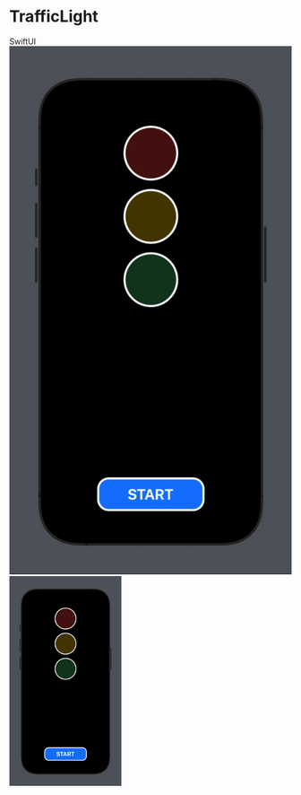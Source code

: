# TrafficLight
SwiftUI
![TrafficLight](https://github.com/ironrexdev/TrafficLight/blob/main/TrafficLight.gif)
<img src="TrafficLight.gif" alt="TrafficLight" width="200"/>
